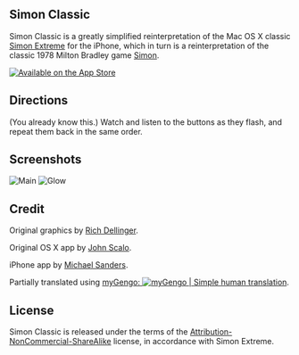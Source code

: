 ## Simon Classic

Simon Classic is a greatly simplified reinterpretation of the Mac OS X classic [Simon Extreme](http://richd.com/simon/) for the iPhone, which in turn is a reinterpretation of the classic 1978 Milton Bradley game [Simon](http://en.wikipedia.org/wiki/Simon_%28game%29).

[![Available on the App Store](http://cloud.github.com/downloads/msanders/Simon-Classic/appstore.png)](http://itunes.apple.com/us/app/simon-classic/id355497080?mt=8)

## Directions
(You already know this.) Watch and listen to the buttons as they flash, and repeat them back in the same order.

## Screenshots
![Main](http://cloud.github.com/downloads/msanders/Simon-Classic/screenshot-main.png)
![Glow](http://cloud.github.com/downloads/msanders/Simon-Classic/screenshot-glow.png)

## Credit

Original graphics by [Rich Dellinger](http://richd.com).

Original OS X app by [John Scalo](http://lumacode.com).

iPhone app by [Michael Sanders](http://github.com/msanders).

Partially translated using [myGengo: ![myGengo | Simple human translation](http://ogneg.com/images/banners/affiliate/150x38_1.gif)](http://mygengo.com/a/d7bb3).

## License

Simon Classic is released under the terms of the [Attribution-NonCommercial-ShareAlike](http://creativecommons.org/licenses/by-nc-sa/1.0/) license, in accordance with Simon Extreme.
